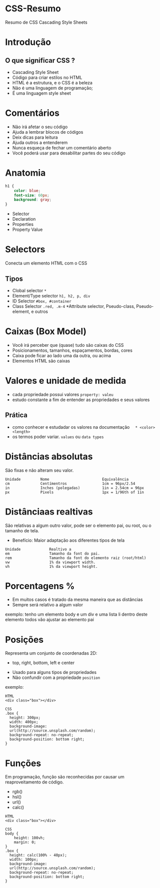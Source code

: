 # CSS-Resumo
Resumo de CSS Cascading Style Sheets

# Introdução
## O que significar CSS ?

* Cascading Style Sheet
* Código para criar estilos no HTML
* HTML é a estrutura, e o CSS é a beleza
* Não é uma linguagem de programação;
* É uma linguagem style sheet


# Comentários 
 
 * Não irá afetar o seu código
 * Ajuda a lembrar blocos de códigos
 * Deix dicas para leitura
 * Ajuda outros a entenderem
 * Nunca esqueça de fechar um comentário aberto 
 * Você poderá usar para desabilitar partes do seu código

# Anatomia

```css
h1 {
    color: blue;
    font-size: 60px;
    background: gray;
}
```

* Selector
* Declaration
* Properties
* Property Value

# Selectors 

Conecta um elemento HTML com  o CSS

## Tipos 

* Clobal selector `*`
* Element/Type selector `h1, h2, p, div`
* ID Selector `#box, #container`
* Class Selector `.red, .m-4`
*Attribute selector, Pseudo-class, Pseudo-element, e outros

# Caixas (Box Model)

* Você irá perceber que (quase) tudo são caixas do CSS 
* Posicionamentos, tamanhos, espaçamentos, bordas, cores
* Caixa pode ficar ao lado uma da outra, ou acima
* Elementos HTML são caixas

# Valores e unidade de medida

* cada propriedade possui valores `property: valeu`
* estudo constante a fim de entender as propriedades e seus valores

## Prática

* como conhecer e estudadar os valores na documentação
       `  * <color> <length>`
* os termos poder variar. `values` ou `data types`

# Distâncias absolutas <length>

São fixas e não alteram seu valor.
```
Unidade         Nome                        Equivalência
cm              Centímentros                1cm = 96px/2.54
in              Inches (polegadas)          1in = 2.54cm = 96px
px              Pixels                      1px = 1/96th of 1in
```

# Distânciaas realtivas 

São relativas a algum outro valor, pode ser o elemento pai, ou root,
ou o tamanho de tela.

* Benefício: Maior adaptação aos diferentes tipos de tela
```
Unidade             Realtivo a
em                  Tamanho da font do pai.
rem                 Tamanho da font do elemento raiz (root/html)
vw                  1% da viewport width.
vh                  1% da viewport height.
```
# Porcentagens %

* Em muitos casos é tratado da mesma maneira que as distâncias <lenghet>
* Sempre será relativo a algum valor
 
 exemplo: 
 tenho um elemento body e um div e uma lista li dentro deste 
 elemento todos vão ajustar ao elemento pai 

 # Posições 
 <position>

Representa um conjunto de coordenadas 2D:
- top, right, bottom, left e center

* Usado para alguns tipos de propriedades
* Não confundir com a propriedade `position`

exemplo: 

```
HTML
<div class="box"></div>

CSS
.box {
  height: 300px;
  width: 400px;
  background-image: 
  url(http://source.unsplash.com/random);
  background-repeat: no-repeat;
  background-position: bottom right;
}
``` 
# Funções 

Em programação, função são reconhecidas por causar um reaproveitamento de código. 

* rgb()
* hsl()
* url()
* calc()

```
HTML
<div class="box"></div>

CSS
body {
    height: 100vh;
    margin: 0;
}
.box {
  height: calc(100% - 40px);
  width: 100px;
  background-image: 
  url(http://source.unsplash.com/random);
  background-repeat: no-repeat;
  background-position: bottom right;
}
```